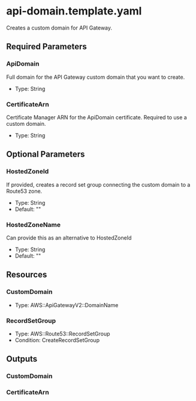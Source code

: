 # api-domain.template.yaml

Creates a custom domain for API Gateway.

## Required Parameters

### ApiDomain

Full domain for the API Gateway custom domain that you want to create.

- Type: String

### CertificateArn

Certificate Manager ARN for the ApiDomain certificate. Required to use a custom domain.

- Type: String

## Optional Parameters

### HostedZoneId

If provided, creates a record set group connecting the custom domain to a Route53 zone.

- Type: String
- Default: ""

### HostedZoneName

Can provide this as an alternative to HostedZoneId

- Type: String
- Default: ""

## Resources

### CustomDomain

- Type: AWS::ApiGatewayV2::DomainName

### RecordSetGroup

- Type: AWS::Route53::RecordSetGroup
- Condition: CreateRecordSetGroup

## Outputs

### CustomDomain

### CertificateArn